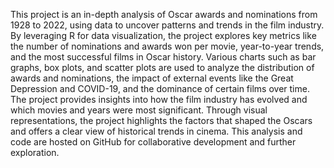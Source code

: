 This project is an in-depth analysis of Oscar awards and nominations from 1928 to 2022, using data to uncover patterns and trends in the film industry. 
By leveraging R for data visualization, the project explores key metrics like the number of nominations and awards won per movie, year-to-year trends, and the most successful films in Oscar history. 
Various charts such as bar graphs, box plots, and scatter plots are used to analyze the distribution of awards and nominations, the impact of external events like the Great Depression and COVID-19, and the dominance of certain films over time. 
The project provides insights into how the film industry has evolved and which movies and years were most significant. 
Through visual representations, the project highlights the factors that shaped the Oscars and offers a clear view of historical trends in cinema. 
This analysis and code are hosted on GitHub for collaborative development and further exploration.
